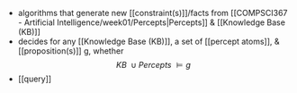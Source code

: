 - algorithms that generate new [[constraint(s)]]/facts from [[COMPSCI367 - Artificial Intelligence/week01/Percepts|Percepts]] & [[Knowledge Base (KB)]]
- decides for any [[Knowledge Base (KB)]], a set of [[percept atoms]], & [[proposition(s)]] g, whether
$$ KB\ \cup Percepts\ \vDash g$$
- [[query]]